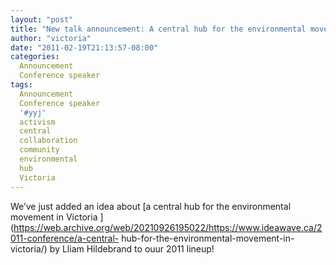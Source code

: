 ```yaml
---
layout: "post"
title: "New talk announcement: A central hub for the environmental movement in Victoria"
author: "victoria"
date: "2011-02-19T21:13:57-08:00"
categories:
  Announcement
  Conference speaker
tags: 
  Announcement
  Conference speaker
  '#yyj'
  activism
  central
  collaboration
  community
  environmental
  hub
  Victoria
---
```


We’ve just added an idea about [a central hub for the environmental movement
in Victoria
](https://web.archive.org/web/20210926195022/https://www.ideawave.ca/2011-conference/a-central-
hub-for-the-environmental-movement-in-victoria/) by Lliam Hildebrand to ouur
2011 lineup!


[//]: # (Retrieved from https://web.archive.org/web/20211026001207/https://www.ideawave.ca/new-talk-announcement-a-central-hub-for-the-environmental-movement-in-victoria/)